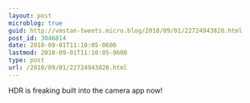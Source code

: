```yaml
---
layout: post
microblog: true
guid: http://vmstan-tweets.micro.blog/2010/09/01/22724943820.html
post_id: 3046814
date: 2010-09-01T11:10:05-0600
lastmod: 2010-09-01T11:10:05-0600
type: post
url: /2010/09/01/22724943820.html
---
```

HDR is freaking built into the camera app now!

